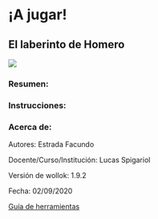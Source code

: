 # ¡A jugar! 

## El laberinto de Homero

<img src="https://www.kindpng.com/picc/m/256-2562494_pink-simpsons-donuts-freetoedit-homer-simpson-hd-png.png">

### Resumen:


### Instrucciones:


### Acerca de:

Autores: Estrada Facundo

Docente/Curso/Institución: Lucas Spigariol

Versión de wollok: 1.9.2

Fecha: 02/09/2020

[Guía de herramientas](https://www.wollok.org/documentacion/conceptos/)

